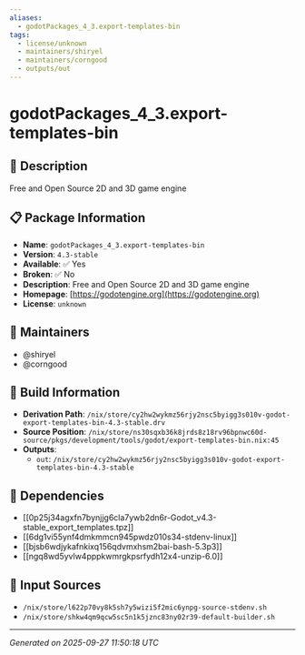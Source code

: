 ```yaml
---
aliases:
  - godotPackages_4_3.export-templates-bin
tags:
  - license/unknown
  - maintainers/shiryel
  - maintainers/corngood
  - outputs/out
---
```


# godotPackages_4_3.export-templates-bin

## 📝 Description

Free and Open Source 2D and 3D game engine

## 📋 Package Information

- **Name**: `godotPackages_4_3.export-templates-bin`
- **Version**: `4.3-stable`
- **Available**: ✅ Yes
- **Broken**: ✅ No
- **Description**: Free and Open Source 2D and 3D game engine
- **Homepage**: [https://godotengine.org](https://godotengine.org)
- **License**: `unknown`
## 👥 Maintainers

- @shiryel
- @corngood


## 🔧 Build Information

- **Derivation Path**: `/nix/store/cy2hw2wykmz56rjy2nsc5byigg3s010v-godot-export-templates-bin-4.3-stable.drv`
- **Source Position**: `/nix/store/ns30sqxb36k8jrds8z18rv96bpnwc60d-source/pkgs/development/tools/godot/export-templates-bin.nix:45`
- **Outputs**:
  - `out`:  `/nix/store/cy2hw2wykmz56rjy2nsc5byigg3s010v-godot-export-templates-bin-4.3-stable`

## 🔗 Dependencies

- [[0p25j34agxfn7bynjjg6cla7ywb2dn6r-Godot_v4.3-stable_export_templates.tpz]]
- [[6dg1vi55ynf4dmkmmcn945pwdz010s34-stdenv-linux]]
- [[bjsb6wdjykafnkixq156qdvmxhsm2bai-bash-5.3p3]]
- [[ngq8wd5yvlw4pppkwmrgkpsrfydh12x4-unzip-6.0]]

## 📁 Input Sources

- `/nix/store/l622p70vy8k5sh7y5wizi5f2mic6ynpg-source-stdenv.sh`
- `/nix/store/shkw4qm9qcw5sc5n1k5jznc83ny02r39-default-builder.sh`

---
*Generated on 2025-09-27 11:50:18 UTC*
